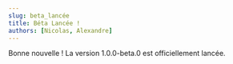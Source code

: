 ```yaml
---
slug: beta_lancée
title: Béta Lancée !
authors: [Nicolas, Alexandre]
---
```


Bonne nouvelle ! La version 1.0.0-beta.0 est officiellement lancée.